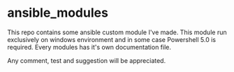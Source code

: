 # ansible_modules

This repo contains some ansible custom module I've made.
This module run exclusively on windows environment and in some case Powershell 5.0 is required.
Every modules has it's own documentation file.

Any comment, test and suggestion will be appreciated.
